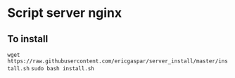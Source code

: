 # Script server nginx

## To install
`wget https://raw.githubusercontent.com/ericgaspar/server_install/master/install.sh`
`sudo bash install.sh`
